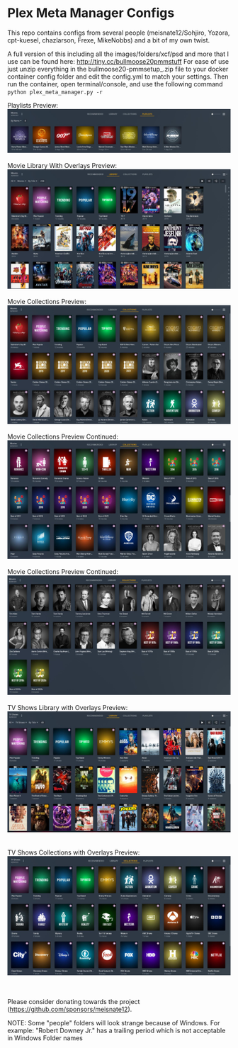# Plex Meta Manager Configs

This repo contains configs from several people (meisnate12/Sohjiro, Yozora, cpt-kuesel, chazlarson, Frexe, MikeNobbs) and a bit of my own twist. 

A full version of this including all the images/folders/xcf/psd and more that I use can be found here: http://tiny.cc/bullmoose20pmmstuff
For ease of use just unzip everything in the bullmoose20-pmmsetup_<timestamp>.zip file to your docker container config folder and edit the config.yml to match your settings. Then run the container, open terminal/console, and use the following command ```python plex_meta_manager.py -r```

Playlists Preview: <br>
![Playlists](Playlists.jpg)
<br>
<br>
Movie Library With Overlays Preview: <br>
![Movies with overlays](MovieLibrary.jpg)
<br>
<br>
Movie Collections Preview: <br>
![Movies with overlays](MovieCollection01.jpg)
<br>
<br>
Movie Collections Preview Continued: <br>
![Movies with overlays](MovieCollection02.jpg)
<br>
<br>
Movie Collections Preview Continued: <br>
![Movies with overlays](MovieCollection03.jpg)
<br>
<br>
TV Shows Library with Overlays Preview: <br>
![TV Shows with overlays](TVLibrary.jpg)<br>
<br>
<br>
TV Shows Collections with Overlays Preview: <br>
![TV Shows with overlays](TVCollections01.jpg)<br>
<br>
<br>

Please consider donating towards the project (https://github.com/sponsors/meisnate12).

NOTE: Some "people" folders will look strange because of Windows. For example: "Robert Downey Jr." has a trailing period which is not acceptable in Windows Folder names